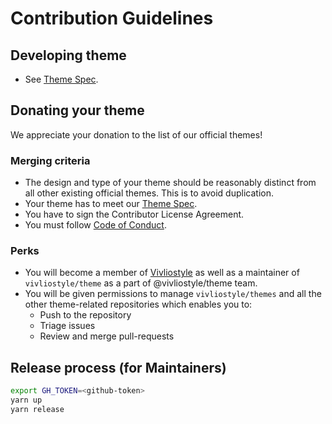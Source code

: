 # Contribution Guidelines

## Developing theme

- See [Theme Spec](https://vivliostyle.github.io/themes/#/spec).

## Donating your theme

We appreciate your donation to the list of our official themes!

### Merging criteria

- The design and type of your theme should be reasonably distinct from all other existing official themes. This is to avoid duplication.
- Your theme has to meet our [Theme Spec](https://vivliostyle.github.io/themes/#/spec).
- You have to sign the Contributor License Agreement.
- You must follow [Code of Conduct](CODE_OF_CONDUCT.md).

### Perks

- You will become a member of [Vivliostyle](https://github.com/vivliostyle) as well as a maintainer of `vivliostyle/theme` as a part of @vivliostyle/theme team.
- You will be given permissions to manage `vivliostyle/themes` and all the other theme-related repositories which enables you to:
  - Push to the repository
  - Triage issues
  - Review and merge pull-requests

## Release process (for Maintainers)

```bash
export GH_TOKEN=<github-token>
yarn up
yarn release
```
